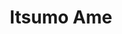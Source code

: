 --- 
title: "Itsumo Ame"
publishdate: "2019-4-21T16:48:46+02:00"
src: "https://365manga.net/manga/itsumo-ame"
image: "https://data.365manga.net/images/thumbnails/19922-itsumo-ame.jpg"
description: "A series of experimental little things."
---